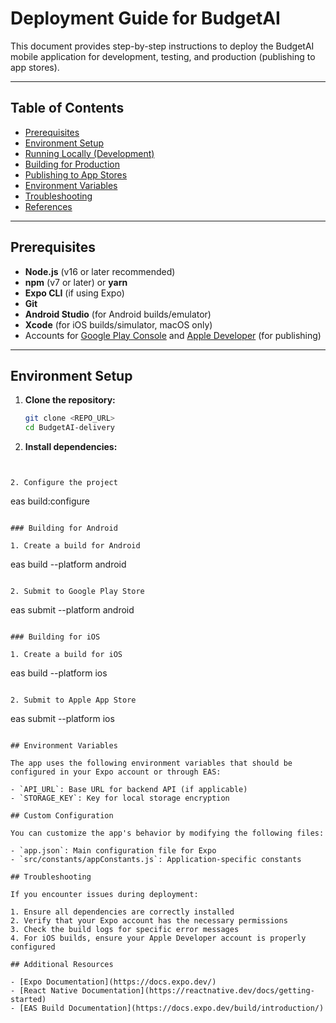 # Deployment Guide for BudgetAI

This document provides step-by-step instructions to deploy the BudgetAI mobile application for development, testing, and production (publishing to app stores).

---

## Table of Contents

- [Prerequisites](#prerequisites)
- [Environment Setup](#environment-setup)
- [Running Locally (Development)](#running-locally-development)
- [Building for Production](#building-for-production)
- [Publishing to App Stores](#publishing-to-app-stores)
- [Environment Variables](#environment-variables)
- [Troubleshooting](#troubleshooting)
- [References](#references)

---

## Prerequisites

- **Node.js** (v16 or later recommended)
- **npm** (v7 or later) or **yarn**
- **Expo CLI** (if using Expo)
- **Git**
- **Android Studio** (for Android builds/emulator)
- **Xcode** (for iOS builds/simulator, macOS only)
- Accounts for [Google Play Console](https://play.google.com/console/) and [Apple Developer](https://developer.apple.com/account/) (for publishing)

---

## Environment Setup

1. **Clone the repository:**
   ```sh
   git clone <REPO_URL>
   cd BudgetAI-delivery
   ```

2. **Install dependencies:**
   ```sh
```

2. Configure the project
```
eas build:configure
```

### Building for Android

1. Create a build for Android
```
eas build --platform android
```

2. Submit to Google Play Store
```
eas submit --platform android
```

### Building for iOS

1. Create a build for iOS
```
eas build --platform ios
```

2. Submit to Apple App Store
```
eas submit --platform ios
```

## Environment Variables

The app uses the following environment variables that should be configured in your Expo account or through EAS:

- `API_URL`: Base URL for backend API (if applicable)
- `STORAGE_KEY`: Key for local storage encryption

## Custom Configuration

You can customize the app's behavior by modifying the following files:

- `app.json`: Main configuration file for Expo
- `src/constants/appConstants.js`: Application-specific constants

## Troubleshooting

If you encounter issues during deployment:

1. Ensure all dependencies are correctly installed
2. Verify that your Expo account has the necessary permissions
3. Check the build logs for specific error messages
4. For iOS builds, ensure your Apple Developer account is properly configured

## Additional Resources

- [Expo Documentation](https://docs.expo.dev/)
- [React Native Documentation](https://reactnative.dev/docs/getting-started)
- [EAS Build Documentation](https://docs.expo.dev/build/introduction/)
